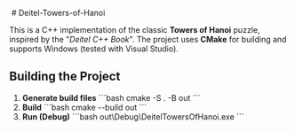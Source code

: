  # Deitel-Towers-of-Hanoi

This is a C++ implementation of the classic **Towers of Hanoi** puzzle, inspired by the "*Deitel C++ Book*". The project uses **CMake** for building and supports Windows (tested with Visual Studio).

## Building the Project

1.  **Generate build files**
    \`\`\`bash
    cmake -S . -B out
    \`\`\`
2.  **Build**
    \`\`\`bash
    cmake --build out
    \`\`\`
3.  **Run (Debug)**
    \`\`\`bash
   out\Debug\DeitelTowersOfHanoi.exe
    \`\`\`
